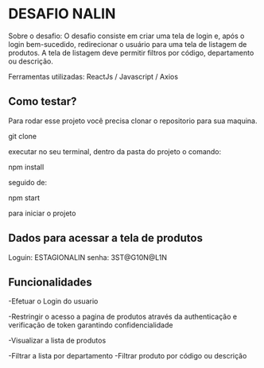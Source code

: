
# DESAFIO NALIN

Sobre o desafio: O desafio consiste em criar uma tela de login e, após o login bem-sucedido, redirecionar o usuário para uma tela de listagem de produtos. A tela de listagem deve permitir filtros por código, departamento ou descrição.

Ferramentas utilizadas: ReactJs / Javascript / Axios




## Como testar?

Para rodar esse projeto você precisa clonar o repositorio para sua maquina.

git clone 

executar no seu terminal, dentro da pasta do projeto o comando: 

npm install

seguido de:

npm start 

para iniciar o projeto

## Dados para acessar a tela de produtos

Loguin: ESTAGIONALIN
senha: 3ST@G10N@L1N







## Funcionalidades

-Efetuar o Login do usuario

-Restringir o acesso a pagina de produtos através da authenticação e verificação de token garantindo confidencialidade

-Visualizar a lista de produtos 

-Filtrar a lista por departamento 
-Filtrar produto por código ou descrição




